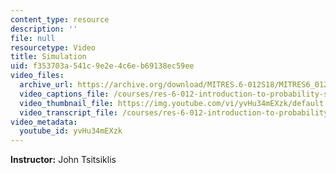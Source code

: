 ```yaml
---
content_type: resource
description: ''
file: null
resourcetype: Video
title: Simulation
uid: f353703a-541c-9e2e-4c6e-b69138ec59ee
video_files:
  archive_url: https://archive.org/download/MITRES.6-012S18/MITRES6_012S18_S11-01_300k.mp4
  video_captions_file: /courses/res-6-012-introduction-to-probability-spring-2018/e2a5b97b131251b2ae1bf671aedee1ee_yvHu34mEXzk.vtt
  video_thumbnail_file: https://img.youtube.com/vi/yvHu34mEXzk/default.jpg
  video_transcript_file: /courses/res-6-012-introduction-to-probability-spring-2018/63857c0c2d83d09f219a6f745beaa557_yvHu34mEXzk.pdf
video_metadata:
  youtube_id: yvHu34mEXzk
---
```


**Instructor:** John Tsitsiklis